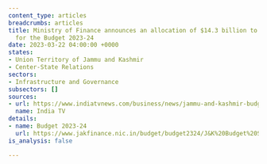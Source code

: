 ```yaml
---
content_type: articles
breadcrumbs: articles
title: Ministry of Finance announces an allocation of $14.3 billion to Jammu and Kashmir
  for the Budget 2023-24
date: 2023-03-22 04:00:00 +0000
states:
- Union Territory of Jammu and Kashmir
- Center-State Relations
sectors:
- Infrastructure and Governance
subsectors: []
sources:
- url: https://www.indiatvnews.com/business/news/jammu-and-kashmir-budget-2023-24-fm-presents-rs-1-18-lakh-crore-budget-aims-to-double-ut-s-gdp-within-five-years-2023-03-14-854396
  name: India TV
details:
- name: Budget 2023-24
  url: https://www.jakfinance.nic.in/budget/budget2324/J&K%20Budget%20Speech%202023-24.pdf
is_analysis: false

---
```

